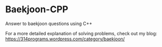 # Baekjoon-CPP
Answer to baekjoon questions using C++

For a more detailed explanation of solving problems, check out my blog:
https://314programs.wordpress.com/category/baekjoon/
